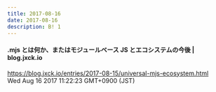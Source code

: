 ```yaml
---
title: 2017-08-16
date: 2017-08-16
description: B! 1
---
```


#### .mjs とは何か、またはモジュールベース JS とエコシステムの今後 | blog.jxck.io
https://blog.jxck.io/entries/2017-08-15/universal-mjs-ecosystem.html<br>
Wed Aug 16 2017 11:22:23 GMT+0900 (JST)<br>


